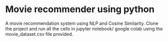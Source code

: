 # Movie recommender using python
A movie recommendation system using NLP and Cosine Similarity.
Clone the project and run all the cells in jupyter notebook/ google colab using the movie_dataset.csv file provided.
